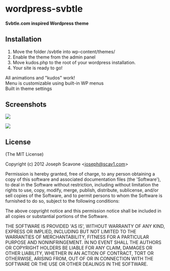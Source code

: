 # wordpress-svbtle
#### Svbtle.com inspired Wordpress theme

  [Follow me on twitter]: http://twitter.com/jscavone
## Installation
1. Move the folder /svbtle into wp-content/themes/
2. Enable the theme from the admin panel
3. Move kudos.php to the root of your wordpress installation.
4. Your site is ready to go!

All animations and "kudos" work!  
Menu is customizable using built-in WP menus  
Built in theme settings


## Screenshots 

![][1]

![][2]

 [1]: https://github.com/scavone/wordpress-svbtle/raw/master/screenshot_main.png
 [2]: https://github.com/scavone/wordpress-svbtle/raw/master/screenshot_options.png 

## License 

(The MIT License)

Copyright (c) 2012 Joseph Scavone &lt;joseph@scav1.com&gt;

Permission is hereby granted, free of charge, to any person obtaining
a copy of this software and associated documentation files (the
'Software'), to deal in the Software without restriction, including
without limitation the rights to use, copy, modify, merge, publish,
distribute, sublicense, and/or sell copies of the Software, and to
permit persons to whom the Software is furnished to do so, subject to
the following conditions:

The above copyright notice and this permission notice shall be
included in all copies or substantial portions of the Software.

THE SOFTWARE IS PROVIDED 'AS IS', WITHOUT WARRANTY OF ANY KIND,
EXPRESS OR IMPLIED, INCLUDING BUT NOT LIMITED TO THE WARRANTIES OF
MERCHANTABILITY, FITNESS FOR A PARTICULAR PURPOSE AND NONINFRINGEMENT.
IN NO EVENT SHALL THE AUTHORS OR COPYRIGHT HOLDERS BE LIABLE FOR ANY
CLAIM, DAMAGES OR OTHER LIABILITY, WHETHER IN AN ACTION OF CONTRACT,
TORT OR OTHERWISE, ARISING FROM, OUT OF OR IN CONNECTION WITH THE
SOFTWARE OR THE USE OR OTHER DEALINGS IN THE SOFTWARE.